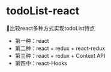 # todoList-react
🍐比较react多种方式实现todoList特点

- 第一种：react
- 第二种：react + redux + react-redux
- 第三种：react + redux + Context API
- 第四中：react-Hooks
